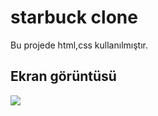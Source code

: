 <h1>starbuck clone </h1>

Bu projede html,css kullanılmıştır.

<h2>Ekran görüntüsü</h2>

![](ekran.gif)